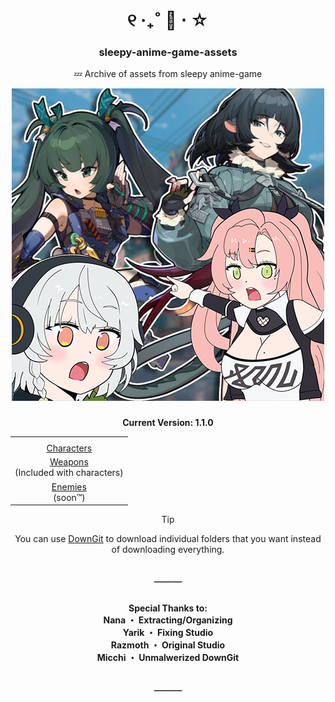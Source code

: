 <div align="center">

<!--  "Header" -->

<h1> ୧ ‧₊˚ 🧧 ⋅ ☆ </h1>

<h3> sleepy-anime-game-assets </h3>
<p> 💤  Archive of assets from sleepy anime-game </p>

<img height="500" src="https://github.com/jade-chamber/neatly-stacked-scrolls/blob/main/sleepy-anime-game-assets/1.1.0/png/readmeme.png?raw=true" alt="Readmeme"/>

</div>

<!-- "Main Content" -->

###

<div align="center">

<p align="center"><b>Current Version: 1.1.0</b></p>
<div align="center">
    <table align="center">
        <tr>
            <th> 
        </tr>
        <tr>
            <td align="center"> <a href="/Characters/">Characters</a> </td>
        </tr>
        <tr>
            <td align="center"> <a href="/Characters/s">Weapons</a></br>(Included with characters) </td>
        </tr>
        <tr>
            <td align="center"> <a href="">Enemies</a></br>(soon™) </td>
        </tr>
    </table>
</div>

> [!TIP]  
> You can use <a href="https://micchi-108.github.io/DownGit-Micchi/">DownGit</a> to download individual folders that you want instead of downloading everything.

</div>

<h2 align="center"> ─── </h2>

###

<div align="center">

<!-- "Footer" -->

<h4>Special Thanks to:<br>
    Nana ・ Extracting/Organizing <br>
    Yarik ・ Fixing Studio<br>
    Razmoth ・ Original Studio<br>
    Micchi ・ Unmalwerized DownGit
</h4>

<h2>───</h2>

</div>